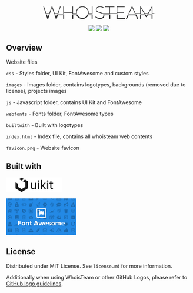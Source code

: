 <p align="center"><img width=60% src="https://github.com/whois-team/brand/blob/master/png/whoisteam_black.png"></p>

<p align="center"><a href="https://getuikit.com/"><img src="https://img.shields.io/badge/UI%20Kit-3.0.0%20rc24-blue.svg"></a>  <a href="https://fontawesome.com/"><img src="https://img.shields.io/badge/FontAwesome-5.5.0-blue.svg"></a>  <a href="https://opensource.org/licenses/MIT"><img src="https://img.shields.io/github/license/whois-team/website.svg?style=flat"></a></p>

## Overview

Website files

`css` - Styles folder, UI Kit, FontAwesome and custom styles

`images` - Images folder, contains logotypes, backgrounds (removed due to license), projects images

`js` - Javascript folder, contains UI Kit and FontAwesome

`webfonts` - Fonts folder, FontAwesome types

`builtwith` - Built with logotypes

`index.html` - Index file, contains all whoisteam web contents

`favicon.png` - Website favicon

## Built with

<a href="https://getuikit.com/"><img height=40px src="https://github.com/whois-team/website/blob/master/builtwith/uikit.png"></a>

<a href="https://fontawesome.com/"><img height=100px src="https://github.com/whois-team/website/blob/master/builtwith/fa.png"></a>

## License

Distributed under MIT License. See `license.md` for more information.

Additionally when using WhoisTeam or other GitHub Logos, please refer to [GitHub logo guidelines](https://github.com/logos).